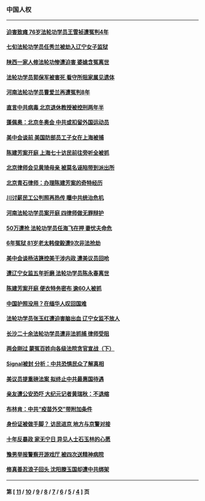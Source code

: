 ### 中国人权
---
#### [迫害致瘫 76岁法轮功学员王雪祯遭冤判4年](../../pages/ncid278/n12825881.md) 
#### [七旬法轮功学员任秀兰被劫入辽宁女子监狱](../../pages/ncid278/n12822671.md) 
#### [陕西一家人修法轮功惨遭迫害 婆媳含冤离世](../../pages/ncid278/n12825629.md) 
#### [法轮功学员郭保军被害死 看守所阻家属见遗体](../../pages/ncid278/n12825454.md) 
#### [河南法轮功学员曹爱兰再遭冤判8年](../../pages/ncid278/n12822794.md) 
#### [直言中共病毒 北京退休教授被控刑两年半](../../pages/ncid278/n12824753.md) 
#### [蓬佩奥：北京冬奥会 中共或扣留外国运动员](../../pages/ncid278/n12824675.md) 
#### [美中会谈前 美国防部员工子女在上海被捕](../../pages/ncid278/n12824519.md) 
#### [陈建芳案开庭 上海七十访民前往旁听全被抓](../../pages/ncid278/n12824006.md) 
#### [北京律师会见黄琦母亲 被莫名诬陷带到派出所](../../pages/ncid278/n12823951.md) 
#### [北京青石律师：办理陈建芳案的奇特经历](../../pages/ncid278/n12822822.md) 
#### [川讨薪民工公判照再热传 曝中共统治危机](../../pages/ncid278/n12823443.md) 
#### [河南法轮功学员案开庭 四律师做无罪辩护](../../pages/ncid278/n12823129.md) 
#### [50万遭抢 法轮功学员任海飞在押 妻忧夫命危](../../pages/ncid278/n12823222.md) 
#### [6年冤狱 81岁老太韩俊毅遭9次非法抢劫](../../pages/ncid278/n12822379.md) 
#### [美中会谈杨洁篪控美干涉内政 遭美议员回呛](../../pages/ncid278/n12822853.md) 
#### [遭辽宁女监五年折磨 法轮功学员陈永春离世](../../pages/ncid278/n12821872.md) 
#### [陈建芳案开庭 便衣特务密布 逾60人被抓](../../pages/ncid278/n12822317.md) 
#### [中国护照没用？在缅华人叹回国难](../../pages/ncid278/n12822742.md) 
#### [法轮功学员张玉红遭迫害脑出血 辽宁女监不放人](../../pages/ncid278/n12820268.md) 
#### [长沙二十余法轮功学员遭非法抓捕 律师受阻](../../pages/ncid278/n12820496.md) 
#### [两会刚过 蒙冤百姓向各级法院贪官宣战（下）](../../pages/ncid278/n12821060.md) 
#### [Signal被封 分析：中共恐惧民众了解真相](../../pages/ncid278/n12820762.md) 
#### [美议员提重磅法案 拟终止中共最惠国待遇](../../pages/ncid278/n12820764.md) 
#### [亲友遭公安恐吓 大纪元记者黄瑞秋：不退缩](../../pages/ncid278/n12820581.md) 
#### [布林肯：中共“疫苗外交”带附加条件](../../pages/ncid278/n12820401.md) 
#### [身份证被做手脚？ 访民进京 地方与京警对接](../../pages/ncid278/n12819278.md) 
#### [十年反暴政 家无宁日 异见人士石玉林的心愿](../../pages/ncid278/n12819418.md) 
#### [豫男举报警察开游戏厅 被四次送精神病院](../../pages/ncid278/n12819148.md) 
#### [修真善忍浪子回头 沈阳滕玉国却遭中共绑架](../../pages/ncid278/n12817826.md) 

---
#### 第 [ [11](./11.md) / [10](./10.md) / [9](./9.md) / [8](./8.md) / [7](./7.md) / [6](./6.md) / [5](./5.md) / [4](./4.md) ] 页
